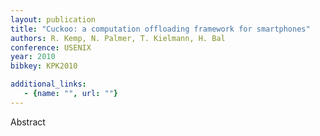```yaml
---
layout: publication
title: "Cuckoo: a computation offloading framework for smartphones"
authors: R. Kemp, N. Palmer, T. Kielmann, H. Bal
conference: USENIX
year: 2010
bibkey: KPK2010

additional_links:
   - {name: "", url: ""}
---
```

Abstract
